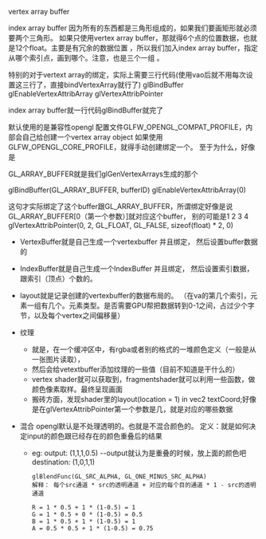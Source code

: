 vertex array buffer 

index array buffer 因为所有的东西都是三角形组成的，如果我们要画矩形就必须要两个三角形。
如果只使用vertex array buffer，那就得6个点的位置数据，也就是12个float。主要是有冗余的数据位置
，所以我们加入index array buffer，指定从哪个索引点，画到哪个。注意，也是三个一组
。


特别的对于vertext array的绑定，实际上需要三行代码(使用vao后就不用每次设置这三行了，直接bindVertexArray就行了)
glBindBuffer
glEnableVertexAttribArray
glVertexAttribPointer

index array buffer就一行代码glBindBuffer就完了


默认使用的是兼容性opengl 配置文件GLFW_OPENGL_COMPAT_PROFILE，内部会自己给创建一个vertex array object
如果使用GLFW_OPENGL_CORE_PROFILE，就得手动创建绑定一个。
至于为什么，好像是

GL_ARRAY_BUFFER就是我们glGenVertexArrays生成的那个

glBindBuffer(GL_ARRAY_BUFFER, bufferID)
glEnableVertexAttribArray(0)

这句才实际绑定了这个buffer跟GL_ARRAY_BUFFER，所谓绑定好像是说GL_ARRAY_BUFFER[0（第一个参数）]就对应这个buffer，
别的可能是1 2 3 4
glVertexAttribPointer(0, 2, GL_FLOAT, GL_FALSE, sizeof(float) * 2, 0)



- VertexBuffer就是自己生成一个vertexbuffer 并且绑定， 然后设置buffer数据的
- IndexBuffer就是自己生成一个IndexBuffer 并且绑定， 然后设置索引数据，跟索引（顶点）个数的。
- layout就是记录创建的vertexbuffer的数据布局的。
（在va的第几个索引，元素一组有几个。元素类型。是否需要GPU帮把数据转到0-1之间，占过少个字节，以及每个vertex之间偏移量）


- 纹理 
  - 就是，在一个缓冲区中，有rgba或者别的格式的一堆颜色定义（一般是从一张图片读取），
  - 然后会给vetextbuffer添加纹理的一些值（目前不知道是干什么的）
  - vertex shader就可以获取到，fragmentshader就可以利用一些函数，做颜色像素取样。最终呈现画面
  - 搬砖方面，发现shader里的layout(location = 1) in vec2 textCoord;好像是在glVertexAttribPointer第一个参数是几，就是对应的哪些数据



- 混合 opengl默认是不处理透明的。也就是不混合颜色的。  定义：就是如何决定input的颜色跟已经存在的颜色重叠后的结果

  - eg: output: (1,1,1,0.5) --output就认为是重叠的时候，放上面的颜色吧
        destination: (1,0,1,1)

        glBlendFunc(GL_SRC_ALPHA, GL_ONE_MINUS_SRC_ALPHA)
        解释： 每个src通道 * src的透明通道 + 对应的每个目的通道 * 1 - src的透明通道

        R = 1 * 0.5 + 1 * (1-0.5) = 1
        G = 1 * 0.5 + 0 * (1-0.5) = 0.5
        B = 1 * 0.5 + 1 * (1-0.5) = 1
        A = 0.5 * 0.5 + 1 * (1-0.5) = 0.75

